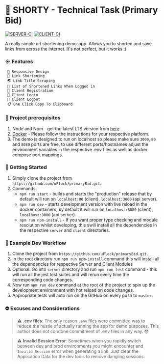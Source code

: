 # 🔗 SHORTY - Technical Task (Primary  Bid)

[![SERVER-CI](https://github.com/uFlock/primaryBid/actions/workflows/test-server.yml/badge.svg)](https://github.com/uFlock/primaryBid/actions/workflows/test-server.yml)
[![CLIENT-CI](https://github.com/uFlock/primaryBid/actions/workflows/test-client.yml/badge.svg)](https://github.com/uFlock/primaryBid/actions/workflows/test-client.yml)

A really simple url shortening demo-app. Allows you to shorten and save links from across the internet.
It's not perfect, but it works :)

### ☀️ Features

     📐 Responsive Design  
     📏 Link Shortening  
     🌏 Link Title Scraping 
     📃 List of Shortened Links When Logged in   
     📝 Client Registration   
     🔑 Client Login  
     🔐 Client Logout  
     📋 One Click Copy To Clipboard    

### 🚧 Project prerequisites

1. Node and Npm - get the latest LTS version from [here](https://nodejs.org/en/).
2. [Docker](https://docs.docker.com/get-docker/) - Please follow the instructions for your respective platform.
3. The demo is designed to run on localhost so please make sure `3000`, `80` and `8080` ports are free, to use 
   different ports/hostnames adjust the environment variables in the respective .env files as well as docker compose port mappings.

### 🚀 Getting Started

1. Simply clone the project from `https://github.com/uFlock/primaryBid.git`.
2. Commands:
   * `npm run start` - builds and starts the "production" release that
     by default will run on `localhost:80` (client), `localhost:3000` (api server).
   * `npm run dev` - starts development version with live reload in the docker containers, by default it will run on `localhost:8080` (client), `localhost:3000` (api server).
   * `npm run npm-install` - If you want proper type checking and module resolution whilst developing, this swill install
    all the dependencies in the respective `server` and `client` directories.

### 👷 Example Dev Workflow

1. Clone the project from `https://github.com/uFlock/primaryBid.git`.
2. In the root directory run `npm run npm-install` command this will install all the dependencies for respective Server and Client Modules
3. Optional: Go into `server` directory and run `npm run test` command - this will run all the jest test suites and
will rerun every time the corresponding code changes.
4. Now run `npm run dev` command at the root of the project to spin up the development environment with hot reload on code changes.
5. Appropriate tests will auto run on the GitHub on every push to `master`.

### ⛔ Excuses and Considerations

> ⚠️ **.env files**: The only reason `.env` files were committed was to reduce the hustle of actually running the app 
> for demo purposes. This author does not condone commitment of .env files in any way. 😳

> ⚠️ **Invalid Session Error**: Sometimes when you rapidly switch between dev and prod environments you might encounter
> and `Invalid Session` error when generating a link. Just clear the Application Data for the dev tools to remove
> dangling sessions.





